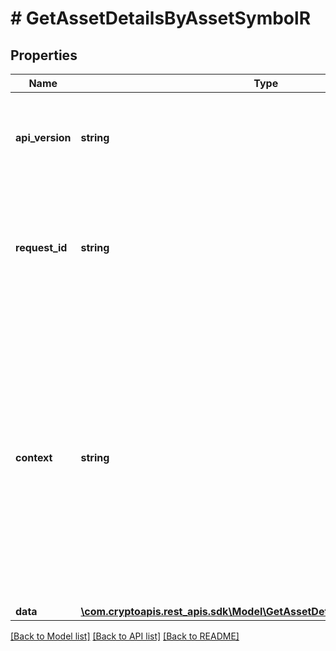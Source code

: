 # # GetAssetDetailsByAssetSymbolR

## Properties

Name | Type | Description | Notes
------------ | ------------- | ------------- | -------------
**api_version** | **string** | Specifies the version of the API that incorporates this endpoint. |
**request_id** | **string** | Defines the ID of the request. The &#x60;requestId&#x60; is generated by Crypto APIs and it&#39;s unique for every request. |
**context** | **string** | In batch situations the user can use the context to correlate responses with requests. This property is present regardless of whether the response was successful or returned as an error. &#x60;context&#x60; is specified by the user. | [optional]
**data** | [**\com.cryptoapis.rest_apis.sdk\Model\GetAssetDetailsByAssetSymbolRData**](GetAssetDetailsByAssetSymbolRData.md) |  |

[[Back to Model list]](../../README.md#models) [[Back to API list]](../../README.md#endpoints) [[Back to README]](../../README.md)
